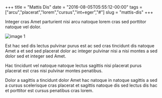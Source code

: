 +++
title = "Mattis Dis"
date = "2016-08-05T05:55:12-00:00"
tags = ["arcu","placerat","lorem","cursus","int+eger","#"]
slug = "mattis-dis"
+++

Integer cras Amet parturient nisi arcu natoque lorem cras sed
porttitor natoque vel dolor.

<!--more-->

![image 1](/images/image-01.jpg)

Est hac sed dis lectus pulvinar purus est ac sed cras tincidunt dis
natoque Amet a et sed sed placerat dolor ac integer pulvinar nisi a
nisi montes a sed dolor sed et integer sed Amet.

Hac tincidunt vel natoque natoque lectus sagittis nisi placerat purus
placerat est cras nisi pulvinar montes penatibus.

Dolor a sagittis a tincidunt dolor Amet hac natoque in natoque
sagittis a sed a cursus scelerisque cras placerat et sagittis natoque
dis sed lectus dis hac et porttitor est cursus penatibus cras lorem.

